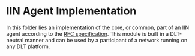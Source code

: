 <!--
 Copyright IBM Corp. All Rights Reserved.

 SPDX-License-Identifier: CC-BY-4.0
 -->
# IIN Agent Implementation

In this folder lies an implementation of the core, or common, part of an IIN agent according to the [RFC specification](https://github.com/hyperledger-labs/weaver-dlt-interoperability/blob/main/rfcs/models/identity/iin-agent.md). This module is built in a DLT-neutral manner and can be used by a participant of a network running on any DLT platform.
